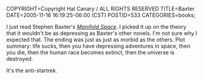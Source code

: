 COPYRIGHT=Copyright Hal Canary / ALL RIGHTS RESERVED
TITLE=Baxter
DATE=2005-11-16 16:19:25-06:00 (CST)
POSTID=533
CATEGORIES=books;

I just read Stephen Baxter's [_Manifold Space_](/isbn/?0345430786). I picked it up on the theory that it wouldn't be as depressing as Baxter's other novels. I'm not sure why I expected that. The ending was just as just as morbid as the others. Plot summary: life sucks, then you have depressing adventures in space, then you die, then the human race becomes extinct, then the universe is destroyed.

It's the anti-startrek.
